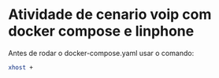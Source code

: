 # Atividade de cenario voip com docker compose e linphone

Antes de rodar o docker-compose.yaml usar o comando:

```bash
xhost +
```
